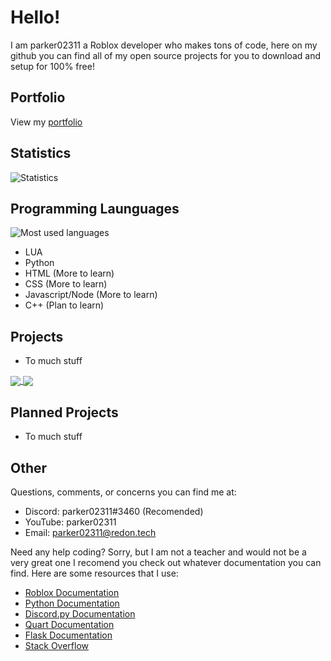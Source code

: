 # Hello! 

I am parker02311 a Roblox developer who makes tons of code, here on my github you can find all of my open source projects for you to download and setup for 100% free!

## Portfolio

View my [portfolio](https://parker02311.redon.tech/)

## Statistics

![Statistics](https://github-readme-stats.vercel.app/api?username=parker02311&count_private=true&theme=blue-green)

## Programming Launguages

![Most used languages](https://github-readme-stats.vercel.app/api/top-langs/?username=parker02311&theme=blue-green)  

- LUA
- Python
- HTML (More to learn)
- CSS (More to learn)
- Javascript/Node (More to learn)
- C++ (Plan to learn)

## Projects

- To much stuff

<a href="https://github.com/redon-tech/roblox-purchasing-hub">
  <img align="center" src="https://github-readme-stats.vercel.app/api/pin/?username=redon-tech&repo=roblox-purchasing-hub&theme=blue-green" />
</a>
<a href="https://github.com/redon-tech/redon-tech-fire-system">
  <img align="center" src="https://github-readme-stats.vercel.app/api/pin/?username=redon-tech&repo=redon-tech-fire-system&theme=blue-green" />
</a>

## Planned Projects

- To much stuff

## Other

Questions, comments, or concerns you can find me at:
- Discord: parker02311#3460 (Recomended)
- YouTube: parker02311
- Email: parker02311@redon.tech

Need any help coding?
Sorry, but I am not a teacher and would not be a very great one I recomend you check out whatever documentation you can find. Here are some resources that I use:
- [Roblox Documentation](https://developer.roblox.com/)
- [Python Documentation](https://www.python.org/doc/)
- [Discord.py Documentation](https://discordpy.readthedocs.io/)
- [Quart Documentation](https://pgjones.gitlab.io/quart/)
- [Flask Documentation](https://flask.palletsprojects.com/)
- [Stack Overflow](https://stackoverflow.com/)
